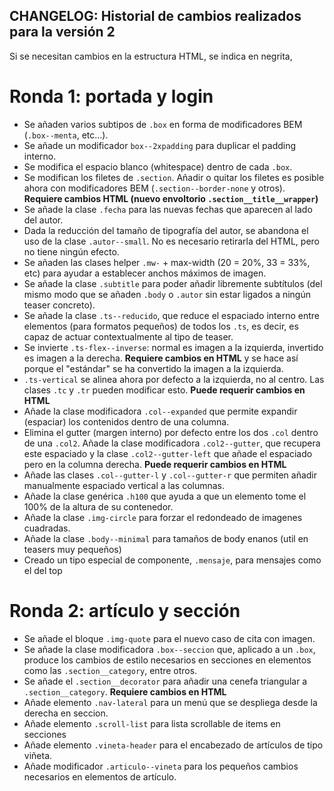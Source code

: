 ## CHANGELOG: Historial de cambios realizados para la versión 2

Si se necesitan cambios en la estructura HTML, se indica en negrita,

# Ronda 1: portada y login

- Se añaden varios subtipos de `.box` en forma de modificadores BEM (`.box--menta`, etc...).
- Se añade un modificador `box--2xpadding` para duplicar el padding interno.
- Se modifica el espacio blanco (whitespace) dentro de cada `.box`.
- Se modifican los filetes de `.section`. Añadir o quitar los filetes es posible ahora con modificadores BEM (`.section--border-none` y otros). **Requiere cambios HTML (nuevo envoltorio `.section__title__wrapper`)**
- Se añade la clase `.fecha` para las nuevas fechas que aparecen al lado del autor.
- Dada la reducción del tamaño de tipografía del autor, se abandona el uso de la clase `.autor--small`. No es necesario retirarla del HTML, pero no tiene ningún efecto.
- Se añaden las clases helper `.mw-` + max-width (20 = 20%, 33 = 33%, etc) para ayudar a establecer anchos máximos de imagen.
- Se añade la clase `.subtitle` para poder añadir libremente subtítulos (del mismo modo que se añaden `.body` o `.autor` sin estar ligados a ningún teaser concreto).
- Se añade la clase `.ts--reducido`, que reduce el espaciado interno entre elementos (para formatos pequeños) de todos los `.ts`, es decir, es capaz de actuar contextualmente al tipo de teaser.
- Se invierte `.ts-flex--inverse`: normal es imagen a la izquierda, invertido es imagen a la derecha. **Requiere cambios en HTML** y se hace así porque el "estándar" se ha convertido la imagen a la izquierda.
- `.ts-vertical` se alinea ahora por defecto a la izquierda, no al centro. Las clases `.tc` y `.tr` pueden modificar esto. **Puede requerir cambios en HTML**
- Añade la clase modificadora `.col--expanded` que permite expandir (espaciar) los contenidos dentro de una columna.
- Elimina el gutter (margen interno) por defecto entre los dos `.col` dentro de una `.col2`. Añade la clase modificadora `.col2--gutter`, que recupera este espaciado y la clase `.col2--gutter-left` que añade el espaciado pero en la columna derecha. **Puede requerir cambios en HTML**
- Añade las clases `.col--gutter-l` y `.col--gutter-r` que permiten añadir manualmente espaciado vertical a las columnas.
- Añade la clase genérica `.h100` que ayuda a que un elemento tome el 100% de la altura de su contenedor.
- Añade la clase `.img-circle` para forzar el redondeado de imagenes cuadradas.
- Añade la clase `.body--minimal` para tamaños de body enanos (util en teasers muy pequeños)
- Creado un tipo especial de componente, `.mensaje`, para mensajes como el del top

# Ronda 2: artículo y sección

- Se añade el bloque `.img-quote` para el nuevo caso de cita con imagen.
- Se añade la clase modificadora `.box--seccion` que, aplicado a un `.box`, produce los cambios de estilo necesarios en secciones en elementos como las `.section__category`, entre otros.
- Se añade el `.section__decorator` para añadir una cenefa triangular a `.section__category`. **Requiere cambios en HTML**
- Añade elemento `.nav-lateral` para un menú que se despliega desde la derecha en seccion.
- Añade elemento `.scroll-list` para lista scrollable de items en secciones
- Añade elemento `.vineta-header` para el encabezado de artículos de tipo viñeta.
- Añade modificador `.articulo--vineta` para los pequeños cambios necesarios en elementos de artículo.
